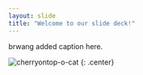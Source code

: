 ```yaml
---
layout: slide
title: "Welcome to our slide deck!"
---
```


brwang added caption here.

![cherryontop-o-cat](https://octodex.github.com/images/cherryontop-o-cat.png)
{: .center}
